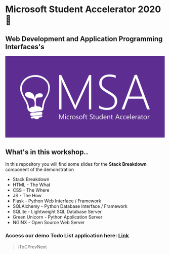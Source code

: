 
# Microsoft Student Accelerator 2020 🚀
## Web Development and Application Programming Interfaces's


![Banner](/banner.jpeg)


## What's in this workshop..

In this repository you will find some slides for the **Stack Breakdown** component of the demonstration

- Stack Breakdown
- HTML - The What
- CSS - The Where
- JS - The How
- Flask - Python Web Interface / Framework
- SQLAlchemy - Python Database Interface / Framework
- SQLite - Lightweight SQL Database Server
- Green Unicorn - Python Application Server
- NGINX - Open Source Web Server

### Access our demo Todo List application here: [Link](https://flasktodomd.azurewebsites.net/)

> :ToCPrevNext
